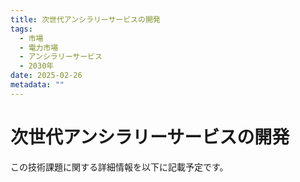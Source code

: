 ```yaml
---
title: 次世代アンシラリーサービスの開発
tags:
  - 市場
  - 電力市場
  - アンシラリーサービス
  - 2030年
date: 2025-02-26
metadata: ""
---
```


# 次世代アンシラリーサービスの開発

この技術課題に関する詳細情報を以下に記載予定です。
